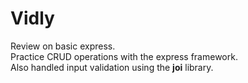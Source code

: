 # Vidly
Review on basic express.<br />
Practice CRUD operations with the express framework.<br />
Also handled input validation using the **joi** library.<br />
